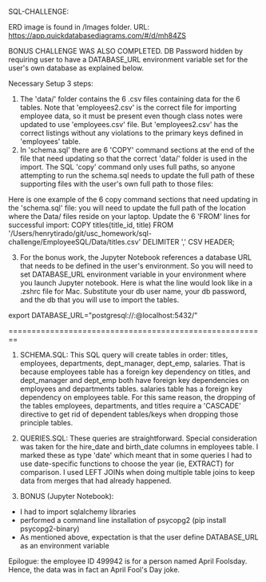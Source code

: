 SQL-CHALLENGE:

ERD image is found in /Images folder.  URL: https://app.quickdatabasediagrams.com/#/d/mh84ZS

BONUS CHALLENGE WAS ALSO COMPLETED. DB Password hidden by requiring user to have a DATABASE_URL environment variable set for the user's own database as explained below.

Necessary Setup 3 steps:
1.  The 'data/' folder contains the 6 .csv files containing data for the 6 tables.  Note that 'employees2.csv' is the correct file for importing employee data, so it must be present even though class notes were updated to use 'employees.csv' file.  But 'employees2.csv' has the correct listings without any violations to the primary keys defined in 'employees' table.
2.  In 'schema.sql' there are 6 'COPY' command sections at the end of the file that need updating so that the correct 'data/' folder is used in the import.  The SQL 'copy' command only uses full paths, so anyone attempting to run the schema.sql needs to update the full path of these supporting files with the user's own full path to those files:

Here is one example of the 6 copy command sections that need updating in the 'schema.sql' file:  you will need to update the full path of the location where the Data/ files reside on your laptop.  Update the 6 'FROM' lines for successful import:
COPY titles(title_id, title)
FROM '/Users/henrytirado/git/usc_homework/sql-challenge/EmployeeSQL/Data/titles.csv'
DELIMITER ','
CSV HEADER;

3. For the bonus work, the Jupyter Notebook references a database URL that needs to be defined in the user's environment.  So you will need to set DATABASE_URL environment variable in your environment where you launch Jupyter notebook.  Here is what the line would look like in a .zshrc file for Mac. Substitute your db user name, your db password, and the db that you will use to import the tables.

export DATABASE_URL="postgresql://<your db username>:<your db password>@localhost:5432/<your db>"

========================================================
1. SCHEMA.SQL:
This SQL query will create tables in order:  titles, employees, departments, dept_manager, dept_emp, salaries.  That is because employees table has a foreign key dependency on titles, and dept_manager and dept_emp both have foreign key dependencies on employees and departments tables.  salaries table has a foreign key dependency on employees table.  For this same reason, the dropping of the tables employees, departments, and titles require a 'CASCADE' directive to get rid of dependent tables/keys when dropping those principle tables.

2. QUERIES.SQL:
These queries are straightforward.  Special consideration was taken for the hire_date and birth_date columns in employees table.  I marked these as type 'date' which meant that in some queries I had to use date-specific functions to choose the year (ie, EXTRACT) for comparison.  I used LEFT JOINs when doing multiple table joins to keep data from merges that had already happened.

3. BONUS (Jupyter Notebook):
- I had to import sqlalchemy libraries
- performed a command line installation of psycopg2 (pip install psycopg2-binary)
- As mentioned above, expectation is that the user define DATABASE_URL as an environment variable

Epilogue: the employee ID 499942 is for a person named April Foolsday.  Hence, the data was in fact an April Fool's Day joke.
